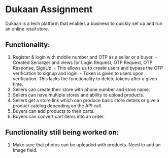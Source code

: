 # Dukaan Assignment 

Dukaan is a tech platform that enables a business to quickly set up and run an online retail store.

## Functionality:
  1. Register & login with mobile number and OTP as a seller or a buyer. 
    - Created Serializer and views for Login Request, OTP Request, OTP Response, SignUp. 
    - This allows us to create users and bypass the OTP verification to signup and login.
    - Token is given to users upon verification. This lacks the functionality to delete tokens after a given time. 
  2. Sellers can create their store with phone number and store name. 
  3. Sellers can have multiple stores and ability to upload products. 
  4. Sellers get a store link which can produce basic store details or give a product catelog depending on the API call.
  5. Buyers can add products to their carts. 
  6. Buyers can convert cart items into an order. 

## Functionality still being worked on:
 
  1. Make sure that photos can be uploaded with products. Need to add an Image field. 
